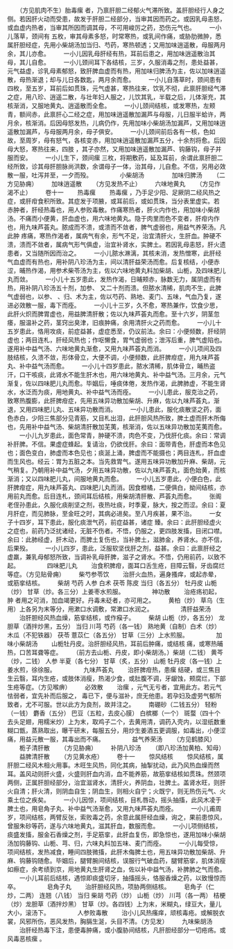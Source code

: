 <!-- { "loadSidebar": true } -->
　　（方见肌肉不生）胎毒瘰 者，乃禀肝胆二经郁火气滞所致。盖肝胆经行人身之侧。若因肝火动而受患，故发于肝胆二经部分，当审其因而药之。或因乳母恚怒，或血虚内热者，当审其所因而调其母，不可用峻厉之药，恐伤元气也。
　　一小儿落草，颈间有 五枚，审其母素多怒，时常寒热，或乳间作痛，或胁肋微肿，悉属肝胆经症，先用小柴胡汤加当归、芍药，寒热顿透；又用加味逍遥散，母服两月余，其儿亦愈。
　　一小儿因乳母肝经有热，耳前后患之，用加味逍遥散治其母，其儿自愈。
　　一小儿颈间耳下各结核，三岁，久服消毒之剂，患处益甚，元气益虚，诊乳母素郁怒，致肝脾血虚而有热，用加味归脾汤为主，佐以加味逍遥散，母热渐退；却与儿日各数匙，两月余而愈。
　　一小儿自落草时，颈间患有四枚，至五岁，耳前后如贯珠，元气虚甚，寒热往来，饮乳不彻，此禀肝胆经气滞之症，用八珍、逍遥二散，与壮年妇人服之，儿饮其乳，半载之后，儿体渐充，其核渐消，又服地黄丸、逍遥散而全愈。
　　一小儿颈间结核，或发寒热，左颊青，额间赤，此禀肝心二经之症，用加味逍遥散加漏芦与母服，儿日服半蛤许，两月余，核渐消。后因母怒发热，儿病仍作，先用加味小柴胡汤加漏芦，又用加味逍遥散加漏芦，与母服两月余，母子俱安。
　　一小儿颈间前后各有一核，色如故，至周岁，母有怒气，各核变赤，用加味逍遥散加漏芦五分，十余剂将愈。后因母大怒，寒热往来，四肢 ，其子亦然，又用加味逍遥散加漏芦、钩藤钩，母子并服而安。
　　一小儿生下，颈间瘰 三枚，将期敷药，延及耳前，余谓此禀肝胆二经所致，诊其母肝胆脉尚洪数，余谓母子一体，治其母，儿自愈。不信，另用必效散一服，吐泻并至，一夕而殁。
　　
　　小柴胡汤
　　
　　加味归脾汤
　　（二方见胁痈）
　　加味逍遥散
　　（方见发热不止）
　　六味地黄丸
　　（方见作渴不止）
　　卷十一
　　热毒瘰
　　热毒瘰 ，乃手足少阳、足厥阴二经风热之症，或肝疳食积所致。其症发于项腋，或耳前后，或如贯珠，当分表里虚实。若 赤肿者，肝经热毒也，用人参败毒散。作痛寒热者，肝火内作也，用加味小柴胡汤。不痛而小便黄，肝血虚也，用六味地黄丸。隐于肉里而色不变者，肝疳内作也，用九味芦荟丸。脓成而不溃，或溃而不敛者，脾气虚弱也，用益气养荣汤。凡此肿 疼痛，寒热作渴者，属病气有余，形气不足，治宜清肝火，生肝血。肿硬不溃，溃而不敛者，属病气形气俱虚，治宜补肾水，实脾土。若因乳母恚怒，肝火遗患者，又当随所因而治之。
　　一小儿脓水淋漓，其核未消，发热憎寒，此肝经气血虚而有热也，用补阴八珍汤为主，间以清肝益荣汤而愈。后复核结，小便赤涩，晡热作渴，用参术柴苓汤为主，佐以六味地黄丸料加柴胡、山栀，及四味肥儿丸而敛。
　　一小儿十五岁患此，发热作渴，日晡颊赤，脉数无力，属阴虚而有热，用补阴八珍汤五十剂，加参、 又二十剂而溃。但脓水清稀，肌肉不生，此脾气虚弱也，以参、 、归、术为主，佐以芍药、熟地、麦门、五味，气血乃复，遂进必效散一服，毒下而痊。
　　一小儿十三岁，久不愈，寒热兼作，饮食少思，此肝火炽而脾胃虚也，用益脾清肝散；佐以九味芦荟丸而愈。至十六岁，阴茎忽痿，服温补之药，茎窍出臭津，旧痕肿痛，余用清肝火之药而愈。
　　一小儿十五岁患此，恪用攻痰，前症益甚，虚症悉至，仍议前法。余曰：小便频数，肝经阴虚也；两目连札，肝经风热也；作呕懒食，胃气虚弱也；泄泻后重，脾气虚陷也。遂用补中益气汤、六味地黄丸渐愈，又用九味芦荟丸而消。
　　一小儿项间及四肢结核，久溃不敛，形体骨立，大便不调，小便频数，此肝脾疳症，用九味芦荟丸、补中益气汤而愈。
　　一小儿十四岁患此，脓水清稀，肌体骨立，晡热盗汗，口干咳痰，此肾水不能生肝木也，用六味地黄丸、补中益气汤。三月余，元气渐复，佐以四味肥儿丸而愈。毕姻后，唾痰体倦，发热作渴，此脾肺虚，不能生肾水，水泛而为痰，用地黄丸、补中益气汤而痊。
　　一小儿患此，服克治之药，致寒热腹膨，此肝脾疳症，先用五味异功散加柴胡、升麻，佐以九味芦荟丸，渐退，又用四味肥儿丸、五味异功散而消。
　　一小儿患此，服化痰散坚之药，面色赤白，少阳三焦部分见青筋，又目札出泪，此肝胆风热所致，脾土虚而肝木所侮也，先用补中益气汤、柴胡清肝散加芜荑，核渐消，佐以五味异功散加芜荑而愈。
　　一小儿九岁患此，面色常青，肿硬不溃，肉色不变，乃伐肝化痰。余曰：常调补肝脾。不信。果虚症蜂起。复请治，仍欲伐肝。余曰：面带青色，肝虚而本色见也；面色变白，肺虚而本色见也；痰涎上涌，脾虚而不能摄也；两目连札，肝血虚而生风也。经云：胃为五脏之本。当先救胃气。遂用五味异功散加升麻、柴胡，元气稍复。乃朝用补中益气汤，夕用五味异功散，佐以九味芦荟丸，面色始黄，而核渐消；又以四味肥儿丸，间服地黄丸而愈。
　　一小儿五岁患此，小便白色，此肝脾疳症，用九味芦荟丸、四味肥儿丸而消。因食橙橘，二便俱白，拗间结核，亦用前丸而愈。后目连札，颈间耳后结核，用柴胡清肝散、芦荟丸而愈。
　　张阁老侄孙患此，久服化痰削坚之剂，夜热吐痰，时季夏，脉大，按之而涩。余曰：夏月肝症，而见肺脉，至金旺之时，其病必进矣。至八月疾甚，果不治。
　　一女子十四岁，耳下患此，服化痰泄气药，前症益甚，诸症 臻。余曰：此肝胆经虚火之症也，前药乃泛扰诸经，无脏不伤者。不悟，仍服之，更四肢发搐，目闭口噤。余曰：此肺经虚，肝木动，而脾土复伤也，当补脾土，滋肺金，养肾水。亦不信，后果殁。
　　一小儿四岁，患此，泛服软坚伐肝之剂，益甚。余曰：此禀肝经之虚羸，兼乳母郁怒所致，当调补乳母肝脾，滋子之肾水。不悟，仍用前药，以致不起。
　　
　　四味肥儿丸
　　治食积脾疳，面耳口舌生疮，目障云翳，牙齿腐烂等症。（方见贴骨痈）
　　柴芍参苓饮
　　治肝火血热，遍身搔痒，或起赤晕，或筋挛结核。
　　柴胡 芍药 人参 白术 茯苓 陈皮 当归（各五分） 牡丹皮 山栀（炒） 甘草（炒。各三分）上姜枣水煎服。
　　
　　神功散
　　治疮疡初起，肿 者用之可消，加血竭更好。丹毒未砭者，亦可用之。
　　黄柏（炒） 草乌（生用）上各另为末等分，用漱口水调敷，常漱口水润之。
　　
　　清肝益荣汤
　　治肝胆经风热血燥，筋挛结核，或作瘊子。
　　柴胡 山栀（炒，各五分） 龙胆草（酒拌炒黑，五分） 当归 川芎 芍药（各一钱） 熟地黄（自制）白术（炒） 木瓜（不犯铁器） 茯苓 薏苡仁（各五分） 甘草（三分）上水煎服。
　　
　　加味小柴胡汤
　　山栀牡丹皮。治肝胆经风热，耳前后肿痛，或结核 痛，或寒热晡热，口苦耳聋等症。
　　（前方去山栀、丹皮，即小柴胡汤。）柴胡（二钱） 黄芩（炒，二钱） 人参 半夏（各七分） 甘草（炙，五分） 山栀 牡丹皮（各一钱）上姜水煎，徐徐服。
　　
　　九味芦荟丸
　　治肝脾疳热，患瘰 结硬，或三焦目生云翳，耳内生疮，或肢体消瘦，热渴少食，或肚腹不调，牙龈蚀，颊腐烂，下部生疮等症。（方见喉痹）
　　必效散
　　治瘰 ，元气无亏者，宜用此方。若元气怯弱者，宜先补而后服之， 毒已下，便与滋补，庶无他患。若孕妇及虚劳气郁所致者，尤不可服。世以此方为良剂，故并注之。
　　南硼砂（二钱五分） 轻粉（一钱） 麝香（五分） 巴豆（五粒，去皮心膜） 白槟榔（一个） 斑蝥（四十个去头足翅，用糯米炒）上为末，取鸡子二个，去黄用清，调药入壳内，以湿纸数重糊口甑，蒸熟取出，曝干研末，每服五分，用炒生姜酒五更调服，如毒出，小便涩痛，用益元散一服，其毒出而不痛。
　　
　　益气养荣汤
　　（方见鹤膝风）
　　栀子清肝散
　　（方见胁痈）
　　补阴八珍汤
　　（即八珍汤加黄柏、知母）
　　益脾清肝散
　　（方见黄水疮）
　　卷十一
　　惊风结核
　　惊风结核，属肝胆二经风木相火用事。木旺生风热，同化其病，抽掣扰动，此乃风热血燥而然耳。盖风动则肝火盛，火盛则肝血内消，血不能养筋，故筋挛结核如贯珠。然颈项两侧，正属肝胆经部分，治宜滋肾水，清肝火，养阴血，壮脾土。盖肾水旺，则肝火自清；肝火清，则阴血自生；阴血生，则相火自宁；火既宁，则无热伤元气、火乘土位之疾矣。
　　一小儿因惊，项间结核，目札唇动，摇头抽搐，此风木凌于脾土也，用皂角子丸、补中益气汤渐愈，又用九味芦荟丸而痊。
　　一小儿甫周岁，项间结核，两臂反张，索败毒之药，余意此属肝经血燥，询之，果前患惊风，曾服朱砂等药，遂与六味地黄丸，滋其肝血，数服而愈。
　　一小儿项侧结核，痰盛发搐，服金石香燥之剂，手足筋挛，此肝血复伤，即急惊也，遂用加味小柴胡汤加钩藤钩、山栀、芎、归，六味丸料加五味、麦门而痊。
　　一小儿每受惊，项间结核，发热减食，睡间四肢微搐，此肝木侮脾土也，用五味异功散加柴胡、升麻、钩藤钩随愈。毕姻后，腿臂腕间结核，误服行气破血药，腿臂筋挛，肌体消瘦如瘵症，余考绩到京，用地黄丸生肝肾之血，佐以补中益气汤，补脾肺之气而愈。
　　一小儿耳前后结核，遇惊即痰盛切牙，抽搐摇头，恪服香燥之药，以致慢惊而卒。
　　
　　皂角子丸
　　治肝胆经风热，项胁两侧结核。
　　皂角子（仁炒，二两） 连翘（八钱） 当归 柴胡 芍药（炒） 山栀（炒） 川芎（各一两） 桔梗（炒）龙胆草（酒拌炒黑） 甘草（炒。各四钱）上为末，米糊丸，绿豆大，量儿大小，滚汤下。
　　
　　人参败毒散
　　治小儿风热瘙痒，顽核毒疮。或解脱衣裳，风邪所伤，恶风发热，胸膈生涎，头目不清。（方见发）
　　九味柴胡汤
　　治肝经热毒下注，患便毒肿痛，或小腹胁间结核，凡肝胆经部分一切疮疡。或风毒恶核瘰 。

